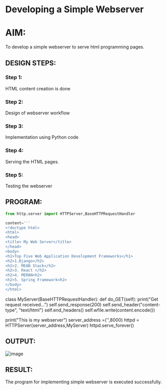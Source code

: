 # Developing a Simple Webserver

# AIM:

To develop a simple webserver to serve html programming pages.

## DESIGN STEPS:

### Step 1:

HTML content creation is done

### Step 2:

Design of webserver workflow

### Step 3:

Implementation using Python code

### Step 4:

Serving the HTML pages.

### Step 5:

Testing the webserver

## PROGRAM:
```py
from http.server import HTTPServer,BaseHTTPRequestHandler

content='''
<!doctype html>
<html>
<head>
<title> My Web Server</title>
</head>
<body>
<h1>Top Five Web Application Development Frameworks</h1>
<h2>1.Django</h2>
<h2>2. MEAN Stack</h2>
<h2>3. React </h2>
<h2>4. MERAN<h2>
<h2>5. Spring Framework<h2>
</body>
</html>
```
class MyServer(BaseHTTPRequestHandler): def do_GET(self): print("Get request received...") self.send_response(200) self.send_header("content-type", "text/html")
self.end_headers() self.wfile.write(content.encode())

print("This is my webserver") server_address =('',8000) httpd = HTTPServer(server_address,MyServer) httpd.serve_forever()

## OUTPUT:
![image](https://github.com/aadhithya15/webserver/assets/121165812/b2761b35-0b3c-4239-819a-5f5529599211)


## RESULT:
The program for implementing simple webserver is executed successfully.
